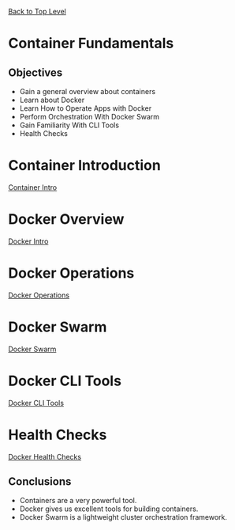 [ Back to Top Level](README.md)

Container Fundamentals
===============

## Objectives

 * Gain a general overview about containers
 * Learn about Docker
 * Learn How to Operate Apps with Docker
 * Perform Orchestration With Docker Swarm
 * Gain Familiarity With CLI Tools
 * Health Checks

# Container Introduction 

[Container Intro](./Container_Intro.md)

# Docker Overview 

[Docker Intro](./Docker_Intro.md)

# Docker Operations

[Docker Operations](./Docker_Ops.md)

# Docker Swarm

[Docker Swarm](./Docker_Swarm.md)

# Docker CLI Tools

[Docker CLI Tools](./Docker_CLI.md)

# Health Checks

[Docker Health Checks](./Docker_Health_Checks.md)

## Conclusions

 * Containers are a very powerful tool.
 * Docker gives us excellent tools for building containers. 
 * Docker Swarm is a lightweight cluster orchestration framework.

